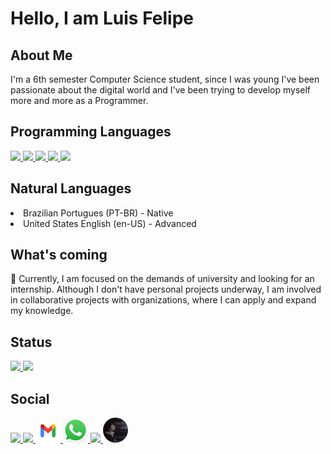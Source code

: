 <h1>Hello, I am Luis Felipe</h1> 

<h2>About Me</h2>
<p>I'm a 6th semester Computer Science student, since I was young I've been passionate about the digital world and I've been trying to develop myself more and more as a Programmer.</p>

<div>
    <h2>Programming Languages</h2>
    <!--<p>Click on the images below to see the respective projects for each language.</p>
    <!-- Java -->
    <a href="https://github.com/Luis01Felipe?tab=repositories&q=&type=&language=java&sort=">
        <img src="https://cdn.jsdelivr.net/gh/devicons/devicon/icons/java/java-original.svg" width="40px" />
    </a>
    <!-- C# -->
    <a href="https://github.com/Luis01Felipe?tab=repositories&q=&type=&language=csharp&sort=">
        <img src="https://static-00.iconduck.com/assets.00/c-sharp-c-icon-1822x2048-wuf3ijab.png" width="40px" />
    </a>
    <!-- Python -->
    <a href="https://github.com/Luis01Felipe?tab=repositories&q=&type=&language=python&sort=">
        <img src="https://cdn.jsdelivr.net/gh/devicons/devicon/icons/python/python-original.svg" width="40px" />
    </a>
    <!-- HTML & CSS -->
    <a href="https://github.com/Luis01Felipe?tab=repositories&q=&type=&language=html&sort=">
        <img src="https://cdn.jsdelivr.net/gh/devicons/devicon/icons/html5/html5-original.svg" width="40px" />
        <img src="https://cdn.jsdelivr.net/gh/devicons/devicon/icons/css3/css3-original.svg" width="40px" />
    </a>
</div>

<h2>Natural Languages</h2>
<li>Brazilian Portugues (PT-BR) - Native</li>
<li>United States English (en-US) - Advanced</li>

<div>
    <h2>What's coming</h2>
    <p>🔭 Currently, I am focused on the demands of university and looking for an internship. Although I don't have personal projects underway, I am involved in collaborative projects with organizations, where I can apply and expand my knowledge.</p>
</div>
 
<div>
    <h2>Status</h2>
    <a href="https://github.com/Luis01Felipe">
        <img loading="lazy" height="180em" src="https://github-readme-stats.vercel.app/api/top-langs/?username=Luis01Felipe&layout=compact&langs_count=7&theme=dracula"/>
        <img loading="lazy" height="180em" src="https://github-readme-stats.vercel.app/api?username=Luis01Felipe&show_icons=true&theme=dracula&include_all_commits=true&count_private=true&v=1"/>
    </a>
</div>


<div>
    <h2>Social</h2>
    <a href="https://www.linkedin.com/in/luis-felipe-moraes-gomes-couto-b10781201/" target="_blank">
        <img src="https://cdn.jsdelivr.net/gh/devicons/devicon/icons/linkedin/linkedin-original.svg" width=40px/>
    </a>
    <a href="https://discord.com/users/394443790766702593" target="_blank">
        <img src="https://images-eds-ssl.xboxlive.com/image?url=Q_rwcVSTCIytJ0KOzcjWTYl.n38D8jlKWXJx7NRJmQKBAEDCgtTAQ0JS02UoaiwRCHTTX1RAopljdoYpOaNfVf5nBNvbwGfyR5n4DAs0DsOwxSO9puiT_GgKqinHT8HsW8VYeiiuU1IG3jY69EhnsQ--&format=source" width=40px>
    </a>
    <a href="mailto:luislf.tlhf@gmail.com" target="_blank">
        <img src="gmail-logo.jpg" width=40px/>
    </a>
    <a href="https://wa.me/5511989583064?text=Olá,%20gostaria%20de%20falar%20com%20você." target="_blank">
        <img src="whats-logo.jpg" width=40px>
    </a>
    <a href="https://www.instagram.com/luis0.0felipe/" target="_blank">
        <img src="https://cdn-icons-png.flaticon.com/512/2111/2111463.png" width=40px>
    </a>
    <a href="https://luis01felipe.github.io/Luis01Felipe-Website/">
        <img src="background-logo_sphere.png" width=40px>
    </a>
</div>

